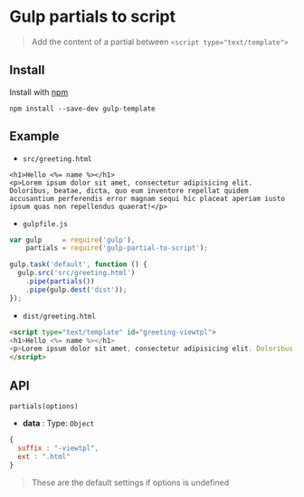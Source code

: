 # Gulp partials to script 

> Add the content of a partial between `<script type="text/template">`

## Install

Install with [npm](https://npmjs.org/package/gulp-partial-to-script)

```
npm install --save-dev gulp-template
```


## Example

- `src/greeting.html`

```erb
<h1>Hello <%= name %></h1>
<p>Lorem ipsum dolor sit amet, consectetur adipisicing elit. Doloribus, beatae, dicta, quo eum inventore repellat quidem accusantium perferendis error magnam sequi hic placeat aperiam iusto ipsum quas non repellendus quaerat!</p>
```

- `gulpfile.js`

```js
var gulp     = require('gulp'),
    partials = require('gulp-partial-to-script');

gulp.task('default', function () {
  gulp.src('src/greeting.html')
    .pipe(partials())
    .pipe(gulp.dest('dist'));
});
```

- `dist/greeting.html`

```html
<script type="text/template" id="greeting-viewtpl">
<h1>Hello <%= name %></h1>
<p>Lorem ipsum dolor sit amet, consectetur adipisicing elit. Doloribus, beatae, dicta, quo eum inventore repellat quidem accusantium perferendis error magnam sequi hic placeat aperiam iusto ipsum quas non repellendus quaerat!</p>
</script>
```

## API

`partials(options)`

- **data** : Type: `Object`

```JavaScript
{
  suffix : "-viewtpl",
  ext : ".html"
}
```

> These are the default settings if options is undefined
